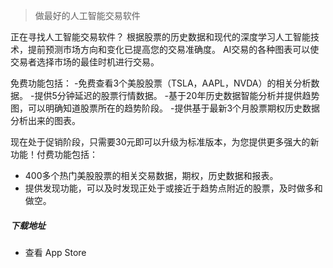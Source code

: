 > 做最好的人工智能交易软件

正在寻找人工智能交易软件？
根据股票的历史数据和现代的深度学习人工智能技术，提前预测市场方向和变化已提高您的交易准确度。 AI交易的各种图表可以使交易者选择市场的最佳时机进行交易。

免费功能包括：
-免费查看3个美股股票（TSLA，AAPL，NVDA）的相关分析数据。
-提供5分钟延迟的股票行情数据。
-基于20年历史数据智能分析并提供趋势图，可以明确知道股票所在的趋势阶段。
-提供基于最新3个月股票期权历史数据分析出来的图表。

现在处于促销阶段，只需要30元即可以升级为标准版本，为您提供更多强大的新功能！付费功能包括：
- 400多个热门美股股票的相关交易数据，期权，历史数据和报表。
- 提供发现功能，可以及时发现正处于或接近于趋势点附近的股票，及时做多和做空。

##### 下载地址

-  查看 App Store

[1]: http://itunes.apple.com/us/app/id1228960496
